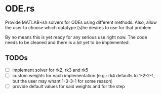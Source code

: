 # ODE.rs

Provide MATLAB-ish solvers for ODEs using different methods. Also, allow the
user to choose which datatype (s)he desires to use for that problem.

By no means this is yet ready for any serious use right now. The code needs to
be cleaned and there is a lot yet to be implemented.

## TODOs

- [ ] implement solver for rk2, rk3 and rk5
- [ ] custom weights for each implementation (e.g.: rk4 defaults to 1-2-2-1, but
  the user may whant 1-3-3-1 for some reason)
- [ ] provide default values for said weights and for the step
